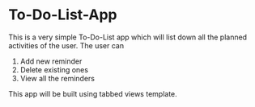 # To-Do-List-App

This is a very simple To-Do-List app which will list down all the planned activities of the user.
The user can 
1. Add new reminder
2. Delete existing ones
3. View all the reminders

This app will be built using tabbed views template.
